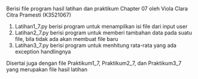 Berisi file program hasil latihan dan praktikum Chapter 07 oleh Viola Clara Citra Pramesti (K3521067)
1. Latihan1_7.py  berisi program untuk menampilkan isi file dari input user
2. Latihan2_7.py berisi program untuk memberi tambahan data pada suatu file, bila tidak ada akan membuat file baru
3. Latihan3_7.py berisi program untuk menhitung rata-rata yang ada exception handlingnya

Disertai juga dengan file Praktikum1_7, Praktikum2_7, dan Praktikum3_7 yang merupakan file hasil latihan
